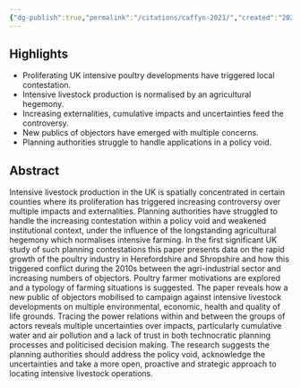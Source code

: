 ```yaml
---
{"dg-publish":true,"permalink":"/citations/caffyn-2021/","created":"2025-10-20T12:05:18.449+01:00","updated":"2025-10-20T12:05:18.588+01:00"}
---
```


## Highlights
*   Proliferating UK intensive poultry developments have triggered local contestation.
*   Intensive livestock production is normalised by an agricultural hegemony.
*   Increasing externalities, cumulative impacts and uncertainties feed the controversy.
*   New publics of objectors have emerged with multiple concerns.
*   Planning authorities struggle to handle applications in a policy void.

## Abstract
Intensive livestock production in the UK is spatially concentrated in certain counties where its proliferation has triggered increasing controversy over multiple impacts and externalities. Planning authorities have struggled to handle the increasing contestation within a policy void and weakened institutional context, under the influence of the longstanding agricultural hegemony which normalises intensive farming. In the first significant UK study of such planning contestations this paper presents data on the rapid growth of the poultry industry in Herefordshire and Shropshire and how this triggered conflict during the 2010s between the agri-industrial sector and increasing numbers of objectors. Poultry farmer motivations are explored and a typology of farming situations is suggested. The paper reveals how a new public of objectors mobilised to campaign against intensive livestock developments on multiple environmental, economic, health and quality of life grounds. Tracing the power relations within and between the groups of actors reveals multiple uncertainties over impacts, particularly cumulative water and air pollution and a lack of trust in both technocratic planning processes and politicised decision making. The research suggests the planning authorities should address the policy void, acknowledge the uncertainties and take a more open, proactive and strategic approach to locating intensive livestock operations.